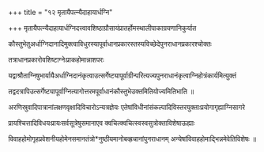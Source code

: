 +++
title = "१२ मृतायैपत्न्यैदाहायार्धग्नि"

+++
मृतायैपत्न्यैदाहायार्धग्निदत्त्वावशिष्ठाग्रौसायंप्रातर्होमस्थालीपाकाग्रयणानिकुर्यात

कौस्तुभेतुअर्धाग्निदानादिमुक्त्वाविधुरस्यापूर्वाधानप्रकारस्तस्यविच्छेदेपुनराधानप्रकारश्चोक्तः

तत्राधानप्रकारोवशिष्टाग्नेःप्राकहोमान्नाशपरः

यद्वाश्रौताग्निषुभार्यायैअर्धाग्निदानंकृत्वाउत्सर्गेष्ट्यापूर्वाग्रीन्परित्यज्यपुनराधानंकृत्वाग्निहोत्रंकार्यमित्युक्तं

तद्वदत्रापिउत्सर्गेष्ट्यापूर्वाग्नित्यागोत्तरमपूर्वाधानंकौस्तुभेउक्तमितियोज्यमितिभाति ॥

अरणिस्रुवादिपात्रानांलक्षणवृक्षादिविचारोऽन्यत्रज्ञेयः एतेषांविधीनांसंकल्पादिविस्तरयुक्ताःप्रयोगागृह्याग्निसागरे

प्रायश्चित्तादिविधयःप्रायःसर्वसूत्रेषुसमानाएव क्वचित्क्वचित्स्वस्वसुत्रोक्ताविशेषाऊह्याः

विवाहहोमोगृहप्रवेशनीयहोमेनसमानतंत्रो*नुष्ठीयमानोबव्ह्रचानांपुनराधानम् अन्येषांविवाहहोमाद्भिन्नमेवेतिविशेषः ॥
